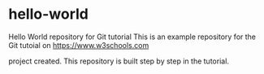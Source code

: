 # hello-world
Hello World repository for Git tutorial
This is an example repository for the Git tutoial on https://www.w3schools.com

project created.
This repository is built step by step in the tutorial.
